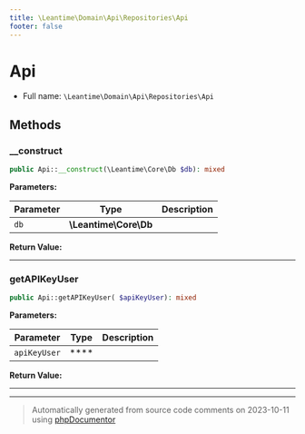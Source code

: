 ```yaml
---
title: \Leantime\Domain\Api\Repositories\Api
footer: false
---
```


# Api





* Full name: `\Leantime\Domain\Api\Repositories\Api`



## Methods

### __construct



```php
public Api::__construct(\Leantime\Core\Db $db): mixed
```








**Parameters:**

| Parameter | Type | Description |
|-----------|------|-------------|
| `db` | **\Leantime\Core\Db** |  |


**Return Value:**





---
### getAPIKeyUser



```php
public Api::getAPIKeyUser( $apiKeyUser): mixed
```








**Parameters:**

| Parameter | Type | Description |
|-----------|------|-------------|
| `apiKeyUser` | **** |  |


**Return Value:**





---


---
> Automatically generated from source code comments on 2023-10-11 using [phpDocumentor](http://www.phpdoc.org/)
